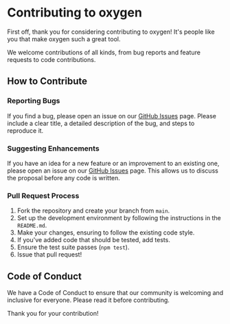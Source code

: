 # Contributing to oxygen

First off, thank you for considering contributing to oxygen! It's people like you that make oxygen such a great tool.

We welcome contributions of all kinds, from bug reports and feature requests to code contributions.

## How to Contribute

### Reporting Bugs
If you find a bug, please open an issue on our [GitHub Issues](https://github.com/dmtrung14/oxygen/issues) page. Please include a clear title, a detailed description of the bug, and steps to reproduce it.

### Suggesting Enhancements
If you have an idea for a new feature or an improvement to an existing one, please open an issue on our [GitHub Issues](https://github.com/dmtrung14/oxygen/issues) page. This allows us to discuss the proposal before any code is written.

### Pull Request Process
1.  Fork the repository and create your branch from `main`.
2.  Set up the development environment by following the instructions in the `README.md`.
3.  Make your changes, ensuring to follow the existing code style.
4.  If you've added code that should be tested, add tests.
5.  Ensure the test suite passes (`npm test`).
6.  Issue that pull request!

## Code of Conduct
We have a Code of Conduct to ensure that our community is welcoming and inclusive for everyone. Please read it before contributing.

Thank you for your contribution! 